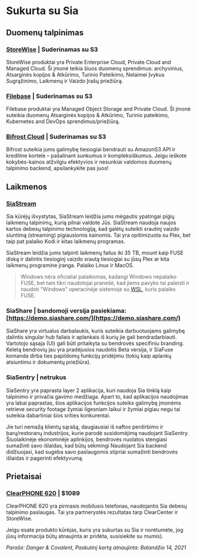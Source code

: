 # Sukurta su Sia
## Duomenų talpinimas
### [StoreWise](https://storewise.tech) | Suderinamas su S3
StoreWise produktai yra Private Enterprise Cloud, Private Cloud and Managed Cloud. Ši įmonė teikia šiuos duomenų sprendimus: archyvinius, Atsarginės kopijos & Atkūrimo, Turinio Pateikimo, Nelaimei Įvykus Sugrąžinimo, Laikmenų ir Vaizdo Įrašų priežiūrą.

### [Filebase](https://filebase.com) | Suderinamas su S3
Filebase produktai yra Managed Object Storage and Private Cloud. Ši įmonė suteikia duomenų Atsarginės kopijos & Atkūrimo, Turinio pateikimo, Kubernetes and DevOps sprendimus/priežiūrą.

### [Bifrost Cloud](https://www.bifrostcloud.com/) | Suderinamas su S3
Bifrost suteikia jums galimybę tiesiogiai bendrauti su AmazonS3 API ir kreditine kortele – pašalinant sunkumus ir kompleksiškumus. Jeigu ieškote kokybės-kainos atžvilgiu efektyvios ir nesunkiai valdomos duomenų talpinimo backend, apsilankykite pas juos!

## Laikmenos
### [SiaStream](https://siastream.tech)
Sia kūrėjų išvystytas, SiaStream leidžia jums mėgautis ypatingai pigių laikmenų talpinimų, kurią pilnai valdote Jūs. SiaStream naudoja naujos kartos debesų talpinimo technologiją, kad galėtų suteikti srautinį vaizdo siuntimą (streaming) pigiausiomis kainomis. Tai yra opitimizuota su Plex, bet taip pat palaiko Kodi ir kitas laikmenų programas.

SiaStream leidžia jums talpinti laikmenų failus iki 35 TB, mount kaip FUSE diską ir dalintis tiesioginį vaizdo srautą tiesiogiai su jūsų Plex ar kita laikmenų programine įranga. Palaiko Linux ir MacOS.

> Windows nėra oficialiai palaikomas, kadangi Windows nepalaiko FUSE, bet tam tikri naudotojai pranešė, kad jiems pavyko tai paleisti ir naudoti "Windows" operacinėje sistemoje su [WSL](https://docs.microsoft.com/en-us/linux/wsl/install-on-server), kuris palaiko FUSE.

### SiaShare | bandomoji versija pasiekiama: [https://demo.siashare.com/](https://demo.siashare.com/)
SiaShare yra virtualus darbalaukis, kuris suteikia darbuotuojams galimybę dalintis singular hub failais ir aplankais iš kurių jie gali bendradarbiauti. Vartotojo sąsaja (UI) gali būti pritaikyta su bendrovės specifiniu branding. Keletą bendrovių jau yra pradėjusios naudotis Beta versija, ir SiaFuse komanda dirba ties papildomų funkcijų pridėjimu (tokių kaip aplankų atsiuntimu ir dokumentų priežiūra).

### SiaSentry | netrukus
SiaSentry yra paprasta layer 2 aplikacija, kuri naudoja Sia tinklą kaip talpinimo ir privačia gavimo medžiaga. Apart to, kad aplikacijos naudojimas yra labai paprastas, šios aplikacijos funkcijos suteiks galimybę įmonėms retrieve security footage žymiai ilgesniam laikui ir žymiai pigiau negu tai suteikia dabartiniai šios srities konkurentai.

Jie turi nemažą klientų sąrašą, daugiausiai iš naftos perdirbimo ir barų/restoranų industrijos, kurie parodė susidomėjimą naudojant SiaSentry. Šiuolaikinėje ekonominėje aplinkijos, bendrovės nuolatos stengiasi sumažinti savo išlaidas, kad būtų sėkmingi Naudojant Sia backend didžiuojasi, kad sugeba savo paslaugomis stipriai sumažinti bendrovės išlaidas ir pagerinti efektyvumą.

## Prietaisai
### [ClearPHONE 620](https://www.clear.store) | $1089
ClearPHONE 620 yra pirmasis mobilusis telefonas, naudojantis Sia debesų talpinimo paslaugas. Tai yra partnerystės rezultatas tarp ClearCenter ir StoreWise.

Jeigu esate produkto kūrėjas, kuris yra sukurtas su Sia ir norėtumėte, jog jūsų informacija būtų atnaujinta ar pridėta, susisiekite su mumis).

*Parašė: Danger & Covalent, Paskutinį kartą atnaujinta: Balandžio 14, 2021*
